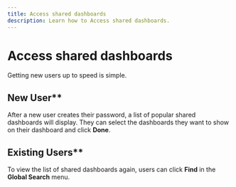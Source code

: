 ```yaml
---
title: Access shared dashboards
description: Learn how to Access shared dashboards.
---
```

# Access shared dashboards

Getting new users up to speed is simple.

## New User**

After a new user creates their password, a list of popular shared dashboards will display. They can select the dashboards they want to show on their dashboard and click **Done**.

## Existing Users**

To view the list of shared dashboards again, users can click **Find** in the **Global Search** menu.
